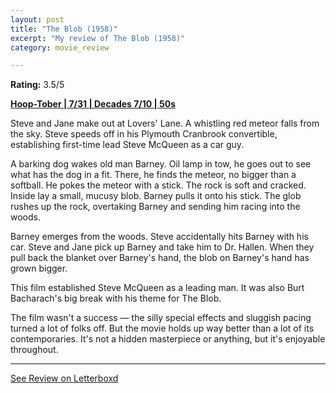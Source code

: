 ```yaml
---
layout: post
title: "The Blob (1958)"
excerpt: "My review of The Blob (1958)"
category: movie_review

---
```


**Rating:** 3.5/5

<b><a href="https://boxd.it/pRQY0" title="Hoop-Tober | 7/31 | Decades 7/10 | 50s">Hoop-Tober | 7/31 | Decades 7/10 | 50s</a></b>

Steve and Jane make out at Lovers' Lane. A whistling red meteor falls from the sky. Steve speeds off in his Plymouth Cranbrook convertible, establishing first-time lead Steve McQueen as a car guy.

A barking dog wakes old man Barney. Oil lamp in tow, he goes out to see what has the dog in a fit. There, he finds the meteor, no bigger than a softball. He pokes the meteor with a stick. The rock is soft and cracked. Inside lay a small, mucusy blob. Barney pulls it onto his stick. The glob rushes up the rock, overtaking Barney and sending him racing into the woods.

Barney emerges from the woods. Steve accidentally hits Barney with his car. Steve and Jane pick up Barney and take him to Dr. Hallen. When they pull back the blanket over Barney's hand, the blob on Barney's hand has grown bigger.

This film established Steve McQueen as a leading man. It was also Burt Bacharach's big break with his theme for The Blob.

The film wasn't a success — the silly special effects and sluggish pacing turned a lot of folks off. But the movie holds up way better than a lot of its contemporaries. It's not a hidden masterpiece or anything, but it's enjoyable throughout.

<hr>

[See Review on Letterboxd](https://boxd.it/883RYP)
